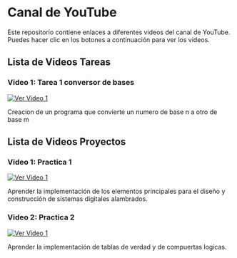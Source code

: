 # Canal de YouTube

Este repositorio contiene enlaces a diferentes videos del canal de YouTube. Puedes hacer clic en los botones a continuación para ver los videos.

## Lista de Videos Tareas

### Video 1: Tarea 1 conversor de bases 
[![Ver Video 1](https://parzibyte.me/blog/wp-content/uploads/2018/11/Logotipo-conversor-de-bases-numéricas.png)](https://youtu.be/c5vQQRzUKDE)

Creacion de un programa que convierte un numero de base n a otro de base m

## Lista de Videos Proyectos

### Video 1: Practica 1 
[![Ver Video 1](https://probotica.com.mx/cdn/shop/products/50PCS-The-new-K2665-2SK2665-TO-220-package_871ec6c3-5882-4dbc-bf58-57231e1e73ad_large.jpg?v=1532384932)](https://youtu.be/YzZvsKJaBw0)

Aprender la implementación de los elementos principales para el diseño y construcción de sistemas digitales alambrados.

### Video 2: Practica 2 
[![Ver Video 1](https://uelectronics.com/wp-content/uploads/2018/10/Led-10mm-Grande-V1.jpg)](https://youtu.be/KBUQLJQaJv8)

Aprender la implementación de tablas de verdad y de compuertas logicas.
